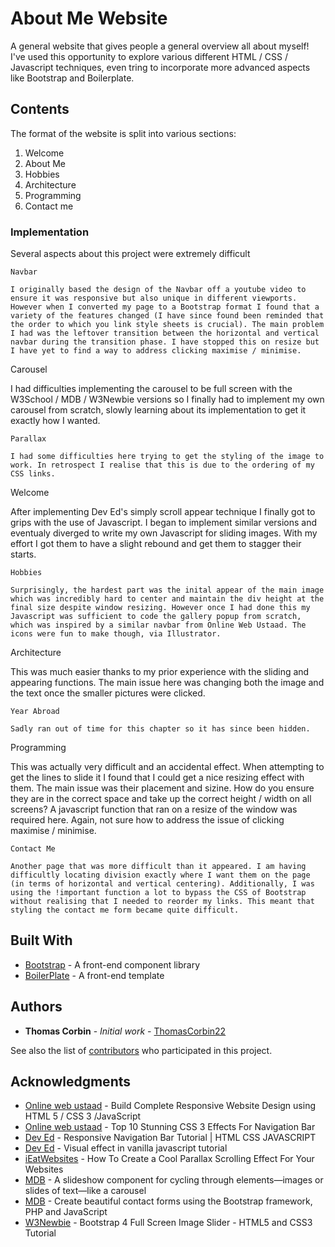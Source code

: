 # About Me Website

A general website that gives people a general overview all about myself! I've used this opportunity to explore various different HTML / CSS / Javascript techniques, even tring to incorporate more advanced aspects like Bootstrap and Boilerplate.

## Contents

The format of the website is split into various sections:

1. Welcome
2. About Me
3. Hobbies
4. Architecture
5. Programming
6. Contact me

### Implementation

Several aspects about this project were extremely difficult

```
Navbar

I originally based the design of the Navbar off a youtube video to ensure it was responsive but also unique in different viewports. However when I converted my page to a Bootstrap format I found that a variety of the features changed (I have since found been reminded that the order to which you link style sheets is crucial). The main problem I had was the leftover transition between the horizontal and vertical navbar during the transition phase. I have stopped this on resize but I have yet to find a way to address clicking maximise / minimise.
```
Carousel

I had difficulties implementing the carousel to be full screen with the W3School / MDB / W3Newbie versions so I finally had to implement my own carousel from scratch, slowly learning about its implementation to get it exactly how I wanted.
```
Parallax

I had some difficulties here trying to get the styling of the image to work. In retrospect I realise that this is due to the ordering of my CSS links.
```
Welcome

After implementing Dev Ed's simply scroll appear technique I finally got to grips with the use of Javascript. I began to implement similar versions and eventualy diverged to write my own Javascript for sliding images. With my effort I got them to have a slight rebound and get them to stagger their starts.
```
Hobbies

Surprisingly, the hardest part was the inital appear of the main image which was incredibly hard to center and maintain the div height at the final size despite window resizing. However once I had done this my Javascript was sufficient to code the gallery popup from scratch, which was inspired by a similar navbar from Online Web Ustaad. The icons were fun to make though, via Illustrator.
```
Architecture

This was much easier thanks to my prior experience with the sliding and appearing functions. The main issue here was changing both the image and the text once the smaller pictures were clicked.
```
Year Abroad

Sadly ran out of time for this chapter so it has since been hidden.
```
Programming

This was actually very difficult and an accidental effect. When attempting to get the lines to slide it I found that I could get a nice resizing effect with them. The main issue was their placement and sizine. How do you ensure they are in the correct space and take up the correct height / width on all screens? A javascript function that ran on a resize of the window was required here. Again, not sure how to address the issue of clicking maximise / minimise.
```
Contact Me

Another page that was more difficult than it appeared. I am having difficultly locating division exactly where I want them on the page (in terms of horizontal and vertical centering). Additionally, I was using the !important function a lot to bypass the CSS of Bootstrap without realising that I needed to reorder my links. This meant that styling the contact me form became quite difficult. 
```

## Built With

* [Bootstrap](https://getbootstrap.com/) - A front-end component library
* [BoilerPlate](https://html5boilerplate.com/) - A front-end template

## Authors

* **Thomas Corbin** - *Initial work* - [ThomasCorbin22](https://github.com/ThomasCorbin22)

See also the list of [contributors](https://github.com/ThomasCorbin22/thomascorbin22.github.io/graphs/contributors) who participated in this project.

## Acknowledgments

* [Online web ustaad](https://www.youtube.com/watch?v=RHj5bdrfCr8&t=60s) - Build Complete Responsive Website Design using HTML 5 / CSS 3 /JavaScript
* [Online web ustaad](https://www.youtube.com/watch?v=kAGkAJDLYGY) - Top 10 Stunning CSS 3 Effects For Navigation Bar
* [Dev Ed](https://www.youtube.com/watch?v=gXkqy0b4M5g&t=1388s) - Responsive Navigation Bar Tutorial | HTML CSS JAVASCRIPT
* [Dev Ed](https://www.youtube.com/watch?v=C_JKlr4WKKs&t=524s) - Visual effect in vanilla javascript tutorial
* [iEatWebsites](https://www.youtube.com/watch?v=d34GsFz-HkY) - How To Create a Cool Parallax Scrolling Effect For Your Websites
* [MDB](https://mdbootstrap.com/docs/jquery/javascript/carousel/) - A slideshow component for cycling through elements—images or slides of text—like a carousel
* [MDB](https://mdbootstrap.com/docs/jquery/forms/contact/) - Create beautiful contact forms using the Bootstrap framework, PHP and JavaScript
* [W3Newbie](https://www.youtube.com/watch?v=iiUtzrC5BPE) - Bootstrap 4 Full Screen Image Slider - HTML5 and CSS3 Tutorial

